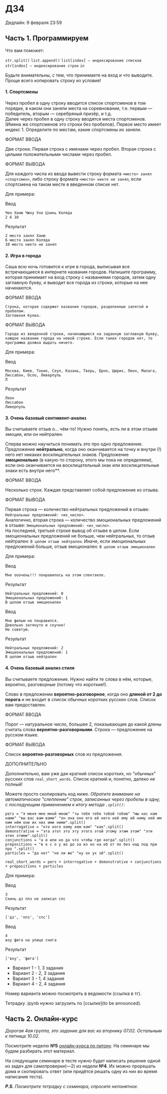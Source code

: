 # ДЗ4

Дедлайн: 9 февраля 23:59

## Часть 1. Программируем

Что вам поможет:

`str.split()` `list.append()` `list[index] — индексирование списков` `str[index] — индексирование строк` `in`

Будьте внимательны, с тем, что принимаете на вход и что выводите. Проще всего копировать строку из условия!

#### 1. Спортсмены
Через пробел в одну строку вводится список спортсменов в том порядке, в каком они заняли места на соревновании, т.е. первым — победитель, вторым — серебряный призёр, и т.д.  
Далее через пробел в одну строку вводятся места спортсменов. (Имена же спортсменов это строки без пробелов). Первое место имеет индекс 1. Определите по местам, какие спортсмены их заняли. 

ФОРМАТ ВВОДА 

Две строки. Первая строка с именами через пробел. Вторая строка с целыми положительными числами через пробел.

ФОРМАТ ВЫВОДА

Для каждого числа из ввода вывести строку формата `<место> занял <спортсмен>`, либо строку формата `<место> никто не занял`, если спортсмена на таком месте в введенном списке нет.

Для примера:

Ввод

```
Чен Ханю Чжоу Уно Цзинь Коляда
2 6 10
```

Результат

```
2 место занял Ханю
6 место занял Коляда
10 место никто не занял
```

#### 2. Игра в города

Саша всю ночь готовится к игре в города, выписывая все встречающиеся в интернете названия городов. Напишите программу, которая принимает на вход строку с названиями городов, затем одну заглавную букву, и выводит все города из строки, которые на нее начинаются. 

ФОРМАТ ВВОДА

    Строка, которая содержит названия городов, разделенные запятой и пробелом. 
    Заглавная буква.

ФОРМАТ ВЫВОДА 

    Города из введенной строки, начинающиеся на заданную заглавную букву, каждое название города на новой строке. Если таких городов нет, то программа должна выдать ничего.


Для примера:

Ввод 

```
Москва, Киев, Токио, Сеул, Казань, Тверь, Брно, Цюрих, Леон, Малага, Лиссабон, Осло, Ливерпуль
Л
```

Результат

```
Леон
Лиссабон
Ливерпуль
```



#### 3. Очень базовый сентимент-анализ
Вы считываете отзыв о... чём-то! Нужно понять, есть ли в этом отзыве эмоции, или он нейтрален.

Сперва можно научиться понимать это про одно предложение. Предложение **нейтрально**, когда оно оканчивается на точку и внутри (!) него нет никаких восклицательных знаков. Предложение **эмоционально** (в какую-то сторону, этого мы пока не определяем), если оно оканчивается на восклицательный знак или восклицательные знаки есть внутри него**.

ФОРМАТ ВВОДА 

Несколько строк. Каждая представляет собой предложение из отзыва.

ФОРМАТ ВЫВОДА

Первая строка — количество нейтральных предложений в отзыве: `Нейтральных предложений: <их_число>`.  
Аналогично, вторая строка — количество эмоциональных предложений в отзыве: `Эмоциональных предложений: <их_число>`.  
На последней, третьей строке вывод об отзыве в целом. Если эмоциональных предложений не больше, чем нейтральных, то отзыв нейтрален: `В целом отзыв нейтрален`. Иначе, если эмоциональных предложений больше, отзыв эмоционален: `В целом отзыв эмоционален`

Для примера:

Ввод

```
Мне ооочень!!! понравилось на этом спектакле.
```

Результат

```
Нейтральных предложений: 0
Эмоциональных предложений: 1
В целом отзыв эмоционален
```

Ввод

```
Мне фильм не понравился.
Довольно затянуто и скучно!
Не советую.
```

Результат

```
Нейтральных предложений: 2
Эмоциональных предложений: 1
В целом отзыв нейтрален
```

#### 4. Очень базовый анализ стиля
Вы считываете предложение. Нужно найти те слова в нём, которые, вероятно, разговорные (потому что короткие!).

Слово в предложении **вероятно-разговорное**, когда оно **длиной от 2 до порога** и не входит в список обычных коротких русских слов. Список вам предоставлен.

ФОРМАТ ВВОДА 

Порог — натуральное число, большее 2, показывающее до какой длины считать слова **вероятно-разговорными**.
Строка — предложение на русском языке.  


ФОРМАТ ВЫВОДА

Список **вероятно-разговорных** слов из предложения.

ДОПОЛНИТЕЛЬНО

Дополнительно, вам уже дан краткий список коротких, но "обычных" русских слов `real_short_words`. Список краткий и, понятно, далеко не полный!

Можете просто скопировать код ниже. *Обратите внимание на автоматическое "слепление" строк, записанных через пробелы в одну, с последующим применением к итогу метода `.split()`*:
```
pers = "я меня мне мной мною" "ты тебя тебе тобой тобою" "мы нас нам нами" "вы вас вам вами" "он она оно его её него неё ему ей нему ней им ним нём они их них ими ними".split()
interrogative = "кто кого кому кем ком" "как".split()
demonstrative = "эта этот это эту этого этой этому этим этом" "эти этих этими".split()
conjunctions = "а и или но да что чтобы где когда".split()
prepositions = "в к с о у во до за из ко на об от по без над под при про ".split()
particles = "да нет" "не ли же" "ну ох ух эй".split()

real_short_words = pers + interrogative + demonstrative + conjunctions + prepositions + particles
```

Для примера:

Ввод

```
3
Скинь дз плз не записал спс 
```

Результат

```
['дз', 'плз', 'спс']
```

Ввод

```
4
воу фига на улице снега
```

Результат

```
['воу', 'фига']
```



- Вариант 1 - 1, 3 задания
- Вариант 2 - 2, 3 задания
- Вариант 3 - 1, 4 задания
- Вариант 4 - 2, 4 задания


Номер варианта можно посмотреть в ведомости (ссылка в тг).

Тетрадку .ipynb нужно загрузить по [ссылке](to be announced). 

## Часть 2. Онлайн-курс

*Дорогая 4ая группа, это задание для вас ко вторнику 07.02. Остальным к пятнице 10.02.*

Посмотрите неделю **№5** [онлайн-курса по питону](https://edu.hse.ru/course/view.php?id=133389). На семинаре мы будем разбирать этот материал.

На следующем семинаре в тесте нужно будет написать решение одной из задач для самопроверки(—2) из недели **№4**. Их можно прорешать дома и скопировать ответ (или придётся решать одну из них во время написания теста).

***P.S.** Посмотрите тетрадку с семинара, спросите непонятное.* 
